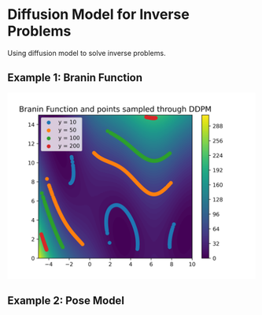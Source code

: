 # Diffusion Model for Inverse Problems

Using diffusion model to solve inverse problems.

## Example 1: Branin Function

![Branin Results](Assets/BraninResults.png)

## Example 2: Pose Model

 
